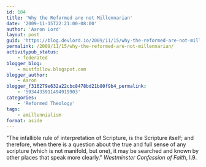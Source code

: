 ```yaml
---
id: 184
title: 'Why the Reformed are not Millennarian'
date: '2009-11-15T22:21:00-08:00'
author: 'Aaron Lord'
layout: post
guid: 'https://blog.devlord.io/2009/11/15/why-the-reformed-are-not-millennarian/'
permalink: /2009/11/15/why-the-reformed-are-not-millennarian/
activitypub_status:
    - federated
blogger_blog:
    - mustfollow.blogspot.com
blogger_author:
    - Aaron
blogger_f316279e632a22cbc8478bd21b80f9b4_permalink:
    - '5934433911494919903'
categories:
    - 'Reformed Theology'
tags:
    - amillennialism
format: aside
---
```


"The infallible rule of interpretation of Scripture, is the Scripture itself; and therefore, when there is a question about the true and full sense of any scripture (which is not manifold, but one), it may be searched and known by other places that speak more clearly." <em>Westminster Confession of Faith</em>, I.9.
